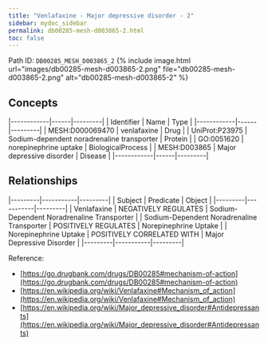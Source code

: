 ```yaml
---
title: "Venlafaxine - Major depressive disorder - 2"
sidebar: mydoc_sidebar
permalink: db00285-mesh-d003865-2.html
toc: false 
---
```



Path ID: `DB00285_MESH_D003865_2`
{% include image.html url="images/db00285-mesh-d003865-2.png" file="db00285-mesh-d003865-2.png" alt="db00285-mesh-d003865-2" %}

## Concepts

|------------|------|---------|
| Identifier | Name | Type    |
|------------|------|---------|
| MESH:D000069470 | venlafaxine | Drug |
| UniProt:P23975 | Sodium-dependent noradrenaline transporter | Protein |
| GO:0051620 | norepinephrine uptake | BiologicalProcess |
| MESH:D003865 | Major depressive disorder | Disease |
|------------|------|---------|

## Relationships

|---------|-----------|---------|
| Subject | Predicate | Object  |
|---------|-----------|---------|
| Venlafaxine | NEGATIVELY REGULATES | Sodium-Dependent Noradrenaline Transporter |
| Sodium-Dependent Noradrenaline Transporter | POSITIVELY REGULATES | Norepinephrine Uptake |
| Norepinephrine Uptake | POSITIVELY CORRELATED WITH | Major Depressive Disorder |
|---------|-----------|---------|

Reference: 
  - [https://go.drugbank.com/drugs/DB00285#mechanism-of-action](https://go.drugbank.com/drugs/DB00285#mechanism-of-action)
  - [https://en.wikipedia.org/wiki/Venlafaxine#Mechanism_of_action](https://en.wikipedia.org/wiki/Venlafaxine#Mechanism_of_action)
  - [https://en.wikipedia.org/wiki/Major_depressive_disorder#Antidepressants](https://en.wikipedia.org/wiki/Major_depressive_disorder#Antidepressants)
